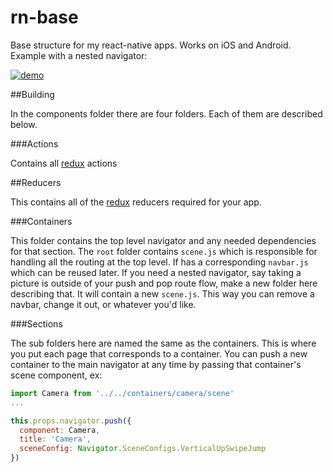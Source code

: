 # rn-base
Base structure for my react-native apps. Works on iOS and Android. Example with a nested navigator:

[![demo](http://img.youtube.com/vi/8FxlXHnEKnw/0.jpg)](http://www.youtube.com/watch?v=8FxlXHnEKnw "demo")

##Building

In the components folder there are four folders. Each of them are described below.

###Actions

Contains all [redux](http://redux.js.org/) actions

##Reducers

This contains all of the [redux](http://redux.js.org/) reducers required for your app.

###Containers

This folder contains the top level navigator and any needed dependencies for that section. The `root` folder contains `scene.js` which is responsible for handling all the routing at the top level. If has a corresponding `navbar.js` which can be reused later. If you need a nested navigator, say taking a picture is outside of your push and pop route flow, make a new folder here describing that. It will contain a new `scene.js`. This way you can remove a navbar, change it out, or whatever you'd like.

###Sections

The sub folders here are named the same as the containers. This is where you put each page that corresponds to a container. You can push a new container to the main navigator at any time by passing that container's scene component, ex: 

```js
import Camera from '../../containers/camera/scene'
...

this.props.navigator.push({
  component: Camera, 
  title: 'Camera', 
  sceneConfig: Navigator.SceneConfigs.VerticalUpSwipeJump
})

```